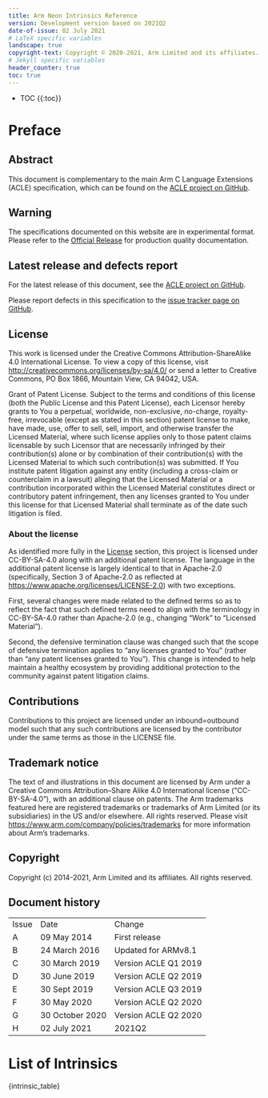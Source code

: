 ```yaml
---
title: Arm Neon Intrinsics Reference
version: Development version based on 2021Q2
date-of-issue: 02 July 2021
# LaTeX specific variables
landscape: true
copyright-text: Copyright © 2020-2021, Arm Limited and its affiliates. All rights reserved.
# Jekyll specific variables
header_counter: true
toc: true
---
```


<!---
**** Do not remove! ****
The two lines following this comments are necessary
to generate the Table of Contents via Jekyll.
They are automatically removed by the scripts that generates the pdfs.
-->
* TOC
{{:toc}}
# Preface

## Abstract

This document is complementary to the main Arm C Language Extensions
(ACLE) specification, which can be found on the [ACLE project on
GitHub](https://github.com/ARM-software/acle).

## Warning

The specifications documented on this website are in experimental
format. Please refer to the [Official
Release](https://github.com/ARM-software/acle/releases/latest) for
production quality documentation.

## Latest release and defects report

For the latest release of this document, see the [ACLE project on
GitHub](https://github.com/ARM-software/acle).

Please report defects in this specification to the [issue tracker page
on GitHub](https://github.com/ARM-software/acle/issues).

## License

This work is licensed under the Creative Commons Attribution-ShareAlike
4.0 International License. To view a copy of this license, visit
<http://creativecommons.org/licenses/by-sa/4.0/> or send a letter to
Creative Commons, PO Box 1866, Mountain View, CA 94042, USA.

Grant of Patent License. Subject to the terms and conditions of this
license (both the Public License and this Patent License), each Licensor
hereby grants to You a perpetual, worldwide, non-exclusive, no-charge,
royalty-free, irrevocable (except as stated in this section) patent
license to make, have made, use, offer to sell, sell, import, and
otherwise transfer the Licensed Material, where such license applies
only to those patent claims licensable by such Licensor that are
necessarily infringed by their contribution(s) alone or by combination
of their contribution(s) with the Licensed Material to which such
contribution(s) was submitted. If You institute patent litigation
against any entity (including a cross-claim or counterclaim in a
lawsuit) alleging that the Licensed Material or a contribution
incorporated within the Licensed Material constitutes direct or
contributory patent infringement, then any licenses granted to You under
this license for that Licensed Material shall terminate as of the date
such litigation is filed.

### About the license

As identified more fully in the [License](#license) section, this
project is licensed under CC-BY-SA-4.0 along with an additional patent
license. The language in the additional patent license is largely
identical to that in Apache-2.0 (specifically, Section 3 of Apache-2.0
as reflected at <https://www.apache.org/licenses/LICENSE-2.0>) with two
exceptions.

First, several changes were made related to the defined terms so as to
reflect the fact that such defined terms need to align with the
terminology in CC-BY-SA-4.0 rather than Apache-2.0 (e.g., changing
“Work” to “Licensed Material”).

Second, the defensive termination clause was changed such that the scope
of defensive termination applies to “any licenses granted to You”
(rather than “any patent licenses granted to You”). This change is
intended to help maintain a healthy ecosystem by providing additional
protection to the community against patent litigation claims.

## Contributions

Contributions to this project are licensed under an inbound=outbound
model such that any such contributions are licensed by the contributor
under the same terms as those in the LICENSE file.

## Trademark notice

The text of and illustrations in this document are licensed by Arm under
a Creative Commons Attribution–Share Alike 4.0 International license
("CC-BY-SA-4.0”), with an additional clause on patents. The Arm
trademarks featured here are registered trademarks or trademarks of Arm
Limited (or its subsidiaries) in the US and/or elsewhere. All rights
reserved. Please visit <https://www.arm.com/company/policies/trademarks>
for more information about Arm’s trademarks.

## Copyright

Copyright (c) 2014-2021, Arm Limited and its affiliates. All rights
reserved.

## Document history

|       |                 |                      |
| ----- | --------------- | -------------------- |
| Issue | Date            | Change               |
| A     | 09 May 2014     | First release        |
| B     | 24 March 2016   | Updated for ARMv8.1  |
| C     | 30 March 2019   | Version ACLE Q1 2019 |
| D     | 30 June 2019    | Version ACLE Q2 2019 |
| E     | 30 Sept 2019    | Version ACLE Q3 2019 |
| F     | 30 May 2020     | Version ACLE Q2 2020 |
| G     | 30 October 2020 | Version ACLE Q2 2020 |
| H     | 02 July 2021    | 2021Q2               |

# List of Intrinsics

{intrinsic_table}
